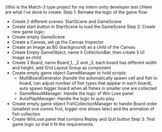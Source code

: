 //this is the Match-3 type project for my intern unity developer test
//Here are what I've done to create:
Step 1: Remake the logic of the game flow: 
- Create 2 different scenes: StartScene and GameScene
- Create start button in StartScene to load the GameScene
Step 2: Create new game logic:
- Create empty GameScene
- Create a Canvas, set up the Canvas Inspector
- Create an Image as BG (background) as a child of the Canvas
- Create Empty GameObject, name it CollectionBar, then create 5 UI Image as child
- Create 3 Board, name Board_1, _2 and _3, each board has different width and height, add Grid Layout Group as component
- Create empty game object GameManager to hold scripts:
  + MultiBoardGenerator (handle the automatically spawn cell and fish to board, can adjust number of fish types that appear in each board), auto spawn bigger board when all fishes in smaller one are collected
  + GameResultManager: Handle the logic of Win Lose panel
  + AutoPlayManager: Handle the logic to auto play
- Create empty game object FishCollectionManager to handle Board order (smallest one comes first, bigger one shows later) and the animation of fish collection
- Create WinLose panel that contains Replay and Quit button
Step 3: Test game logic so that it fit the requirements.
